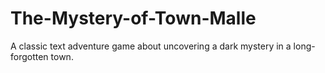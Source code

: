 # The-Mystery-of-Town-Malle
A classic text adventure game about uncovering a dark mystery in a long-forgotten town.
